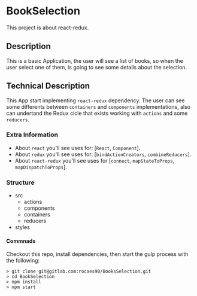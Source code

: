 # BookSelection

This project is about react-redux.

## Description

This is a basic Application, the user will see a list of books, so when the user select one of them, is going to see some details about the selection.  

## Technical Description

This App start implementing `react-redux` dependency. The user can see some differents between `containers` and `components` implementations, also can undertand the Redux cicle that exists working with `actions` and some `reducers`.

### Extra Information

- About `react` you'll see uses for: [`React`, `Component`].
- About `redux` you'll see uses for: [`bindActionCreators`, `combineReducers`].
- About `react-redux` you'll see uses for [`connect`, `mapStateToProps`, `mapDispatchToProps`].

### Structure

- src
  - actions
  - components
  - containers
  - reducers
- styles

#### Commnads
Checkout this repo, install dependencies, then start the gulp process with the following:

```
> git clone git@gitlab.com:rocaes90/BooksSelection.git
> cd BookSelection
> npm install
> npm start
```
